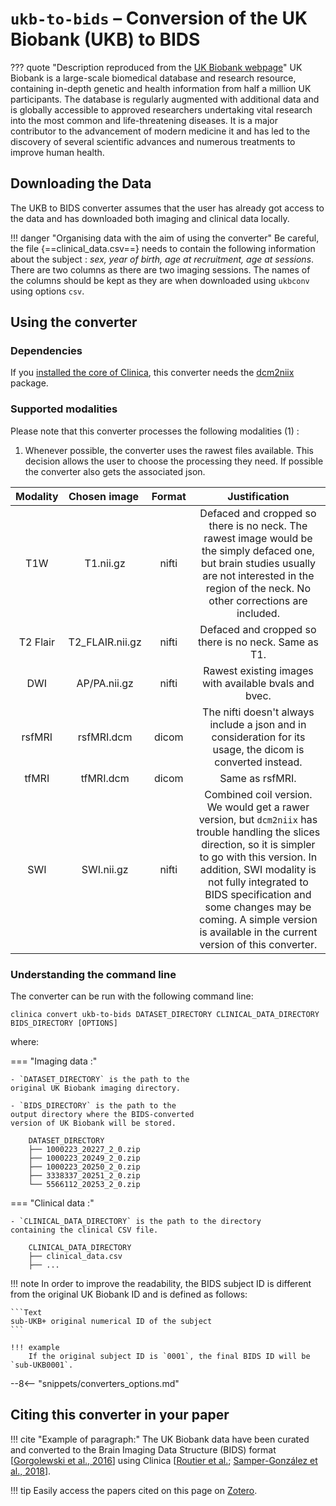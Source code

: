 <!-- markdownlint-disable MD046 -->
# `ukb-to-bids` – Conversion of the UK Biobank (UKB) to BIDS

??? quote "Description reproduced from the [UK Biobank webpage](https://www.ukbiobank.ac.uk/)"
    UK Biobank is a large-scale biomedical database and research resource, containing in-depth genetic and health information from half a million UK participants. The database is regularly augmented with additional data and is globally accessible to approved researchers undertaking vital research into the most common and life-threatening diseases. It is a major contributor to the advancement of modern medicine it and has led to the discovery of several scientific advances and numerous treatments to improve human health.

## Downloading the Data

The UKB to BIDS converter assumes that the user has already got access to the data and has downloaded both imaging and clinical data locally.

!!! danger "Organising data with the aim of using the converter"
    Be careful, the file {==clinical_data.csv==}  needs to contain the following information about the subject :
    *sex, year of birth, age at recruitment, age at sessions*.
    There are two columns as there are two imaging sessions.
    The names of the columns should be kept as they are when downloaded using `ukbconv` using options `csv`.



## Using the converter
### Dependencies

If you [installed the core of Clinica](../Installation.md#install-clinica), this converter needs the [dcm2niix]((../Third-party.md#converters)) package.

### Supported modalities

<div class="annotate" markdown>
Please note that this converter processes the following modalities (1) :
</div>

1. Whenever possible, the converter uses the rawest files available. This decision allows the user to choose the processing they need. If possible the converter also gets the associated json.

| Modality    | Chosen image | Format |                                                                                                                                                              Justification                                                                                                                                                               |
| :----------:|:---------------:|:-------:|:----------------------------------------------------------------------------------------------------------------------------------------------------------------------------------------------------------------------------------------------------------------------------------------------------------------------------------------:|
| T1W         | T1.nii.gz       | nifti |                                                                  Defaced and cropped so there is no neck. The rawest image would be the simply defaced one, but brain studies usually are not interested in the region of the neck. No other corrections are included.                                                                   |
| T2 Flair    | T2_FLAIR.nii.gz | nifti |                                                                                                                                           Defaced and cropped so there is no neck. Same as T1.                                                                                                                                           |
| DWI         | AP/PA.nii.gz     | nifti |                                                                                                                                          Rawest existing images with available bvals and bvec.                                                                                                                                           |
| rsfMRI      | rsfMRI.dcm | dicom |                                                                                                               The nifti doesn't always include a json and in consideration for its usage, the dicom is converted instead.                                                                                                                |
| tfMRI       | tfMRI.dcm   | dicom |                                                                                                                                                             Same as rsfMRI.                                                                                                                                                              |
| SWI         | SWI.nii.gz      | nifti | Combined coil version. We would get a rawer version, but `dcm2niix` has trouble handling the slices direction, so it is simpler to go with this version. In addition, SWI modality is not fully integrated to BIDS specification and some changes may be coming. A simple version is available in the current version of this converter. |


### Understanding the command line

The converter can be run with the following command line:

```{ .bash .copy }
clinica convert ukb-to-bids DATASET_DIRECTORY CLINICAL_DATA_DIRECTORY BIDS_DIRECTORY [OPTIONS]
```

where:

<div class="grid" markdown>

=== "Imaging data :"

    - `DATASET_DIRECTORY` is the path to the
    original UK Biobank imaging directory.

    - `BIDS_DIRECTORY` is the path to the
    output directory where the BIDS-converted
    version of UK Biobank will be stored.


```title="DATASET_DIRECTORY Organisation"
    DATASET_DIRECTORY
    ├── 1000223_20227_2_0.zip
    ├── 1000223_20249_2_0.zip
    ├── 1000223_20250_2_0.zip
    ├── 3338337_20251_2_0.zip
    └── 5566112_20253_2_0.zip
```

=== "Clinical data :"

    - `CLINICAL_DATA_DIRECTORY` is the path to the directory
    containing the clinical CSV file.

```title="CLINICAL_DATA_DIRECTORY Organisation"
    CLINICAL_DATA_DIRECTORY
    ├── clinical_data.csv
    ├── ...
```

</div>



!!! note
    In order to improve the readability, the BIDS subject ID is different from the original UK Biobank ID and is defined as follows:

    ```Text
    sub-UKB+ original numerical ID of the subject
    ```

    !!! example
        If the original subject ID is `0001`, the final BIDS ID will be `sub-UKB0001`.


--8<-- "snippets/converters_options.md"


## Citing this converter in your paper

!!! cite "Example of paragraph:"
    The UK Biobank data have been curated and converted to the Brain Imaging Data Structure (BIDS) format [[Gorgolewski et al., 2016](https://doi.org/10.1038/sdata.2016.44)] using Clinica [[Routier et al.](https://hal.inria.fr/hal-02308126/); [Samper-González et al., 2018](https://doi.org/10.1016/j.neuroimage.2018.08.042)].

!!! tip
    Easily access the papers cited on this page on [Zotero](https://www.zotero.org/groups/2240070/clinica_aramislab/items/collectionKey/NASGJPVL).

